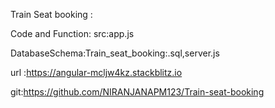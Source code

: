 Train Seat booking :

Code and Function: src:app.js

DatabaseSchema:Train_seat_booking:.sql,server.js

url :https://angular-mcljw4kz.stackblitz.io

git:https://github.com/NIRANJANAPM123/Train-seat-booking
